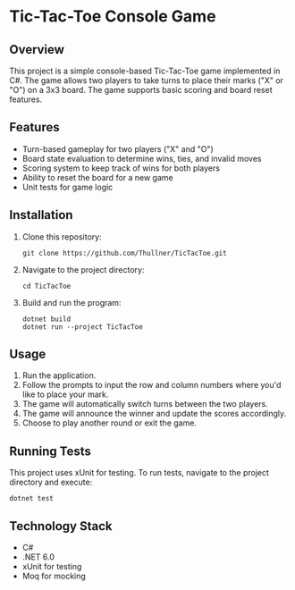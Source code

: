 # Tic-Tac-Toe Console Game

## Overview

This project is a simple console-based Tic-Tac-Toe game implemented in C#. The game allows two players to take turns to place their marks ("X" or "O") on a 3x3 board. The game supports basic scoring and board reset features.

## Features

- Turn-based gameplay for two players ("X" and "O")
- Board state evaluation to determine wins, ties, and invalid moves
- Scoring system to keep track of wins for both players
- Ability to reset the board for a new game
- Unit tests for game logic

## Installation

1. Clone this repository:

    ```
    git clone https://github.com/Thullner/TicTacToe.git
    ```

2. Navigate to the project directory:

    ```
    cd TicTacToe
    ```

3. Build and run the program:

    ```
    dotnet build
    dotnet run --project TicTacToe
    ```

## Usage

1. Run the application.
2. Follow the prompts to input the row and column numbers where you'd like to place your mark.
3. The game will automatically switch turns between the two players.
4. The game will announce the winner and update the scores accordingly.
5. Choose to play another round or exit the game.

## Running Tests

This project uses xUnit for testing. To run tests, navigate to the project directory and execute:

```
dotnet test
```

## Technology Stack

- C#
- .NET 6.0
- xUnit for testing
- Moq for mocking
